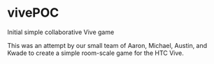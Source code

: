 # vivePOC
Initial simple collaborative Vive game

This was an attempt by our small team of Aaron, Michael, Austin, and Kwade to create a simple room-scale game for the HTC Vive.
